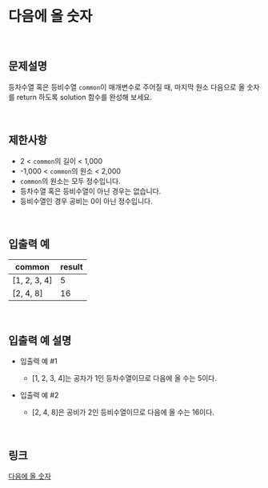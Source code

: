# 다음에 올 숫자

<br>

## 문제설명
등차수열 혹은 등비수열 `common`이 매개변수로 주어질 때, 마지막 원소 다음으로 올 숫자를 return 하도록 solution 함수를 완성해 보세요.

<br>

## 제한사항
- 2 < `common`의 길이 < 1,000
- -1,000 < `common`의 원소 < 2,000
- `common`의 원소는 모두 정수입니다.
- 등차수열 혹은 등비수열이 아닌 경우는 없습니다.
- 등비수열인 경우 공비는 0이 아닌 정수입니다.

<br>

## 입출력 예
| common | result |
|---|---|
| [1, 2, 3, 4] | 5 |
| [2, 4, 8] | 16 |

<br>

## 입출력 예 설명
- 입출력 예 #1
    - [1, 2, 3, 4]는 공차가 1인 등차수열이므로 다음에 올 수는 5이다.

- 입출력 예 #2
    - [2, 4, 8]은 공비가 2인 등비수열이므로 다음에 올 수는 16이다.

<br>

## 링크
[다음에 올 숫자](https://school.programmers.co.kr/learn/courses/30/lessons/120924)
